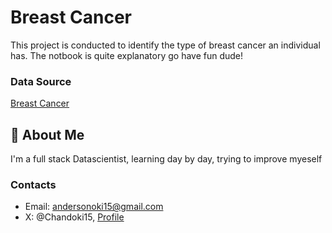 
# Breast Cancer
This project is conducted to identify the type of breast cancer an individual has. The notbook is quite explanatory go have fun dude!

### Data Source
[Breast Cancer](Kaggle.com)




## 🚀 About Me
I'm a full stack Datascientist, learning day by day, trying to improve myeself

### Contacts
- Email: andersonoki15@gmail.com
- X: @Chandoki15, [Profile](https://twitter.com/Chandoki15)

